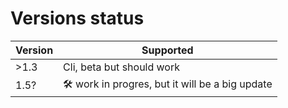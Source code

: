 

# Versions status


| Version | Supported          |
| ------- | ------------------ |
| >1.3     | Cli, beta but should work |
| 1.5?  | 🛠️ work in progres, but it will be a big update |





